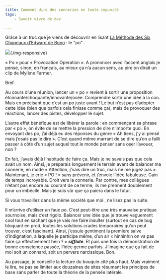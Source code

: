 ```yaml
---
title: Comment dire des conneries en toute impunité
tags:
    - Savoir vivre de dev

---
```

Grâce à un truc que je viens de découvrir en lisant [La Méthode des Six Chapeaux d’Edward de Bono](http://fr.wikipedia.org/wiki/M%C3%A9thode_des_six_chapeaux) : le "po" .

![](/images/po.jpg){.img-responsive}

<!--more-->

« Po » pour « Provocation Operation ». A prononcer avec l’accent anglais je pense, sinon, en français, au mieux ça n’a aucun sens, au pire on dirait un clip de Mylène Farmer.

Bref.

Au cours d’une réunion, lancer un « po » revient à sortir une proposition étonnante/choquante/innovante/osée. Comprendre sortir une idée à la con. Mais en précisant que c’est un po juste avant ! Le but n’est pas d’adopter cette idée (bien que parfois cela finisse comme ça), mais de provoquer des réactions, lancer des pistes, développer le sujet.

L’autre effet bénéfique est de libérer la parole : en commençant sa phrase par « po », on évite de se mettre la pression de dire n’importe quoi. En envoyant des po, j’ai déjà eu des réponses du genre « Ah tiens, j’y ai pensé mais j’osais pas le dire ». C’est quand même marrant de se dire qu’on a failli passer à côté d’un sujet auquel tout le monde penser sans oser l’avouer, non ?

En fait, j’avais déjà l’habitude de faire ça. Mais je ne savais pas que cela avait un nom. Ainsi, je préparais longuement le terrain avant de balancer ma connerie, en mode « Attention, j’vais dire un truc, mais ne me jugez pas ». Maintenant, je crie « PO ! » sans prévenir, et j’envoie l’idée fabuleuse. Gain de temps incroyable. Droit vers la connerie. Par contre, mes collègues n’étant pas encore au courant de ce terme, ils me prennent doublement pour un imbécile. Mais je suis sûr que ça paiera dans le futur.

Si vous travaillez dans la même société que moi , ne lisez pas la suite.

Il m’arrive d’utiliser un faux po. C’est peut-être une très mauvaise pratique sournoise, mais c’est rigolo. Balancer une idée que je trouve vaguement cool tout en sachant que je vais me faire insulter (surtout en cas de bug bloquant en prod, toutes les solutions crades temporaires qu’on peut trouver, c’est fascinant). Ainsi, j’essuie gentiment la première salve d’indignation, à laquelle je participe même, d’un air « hinhinhin on va pas faire ça effectivement hein ? » ***sifflote***. Et puis une fois la démonstration de bonne conscience passée, l’idée germe parfois. J’imagine que ça fait de moi soit un connard, soit un pervers narcissique. Bon.

Au passage, je conseille la lecture du bouquin cité plus haut. Mais vraiment le lire, ne pas se limiter aux douzaines de sites résumant les principes de base sans parler de toute la théorie de la pensée latérale.
